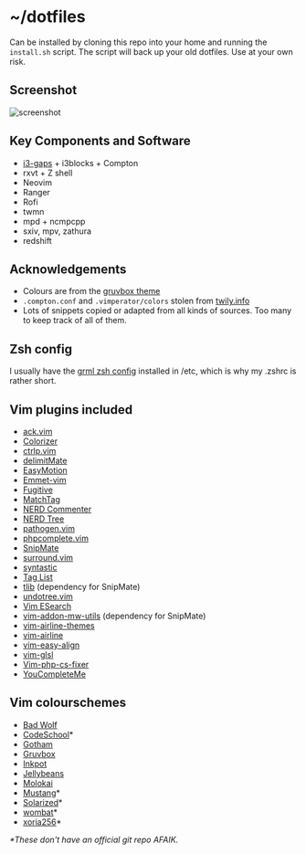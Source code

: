 # ~/dotfiles

Can be installed by cloning this repo into your home and running the `install.sh` script. The script will back up your old dotfiles. Use at your own risk.

## Screenshot

![screenshot](https://raw.githubusercontent.com/Remedan/dotfiles/master/screenshot.png)

## Key Components and Software

* [i3-gaps](https://github.com/Airblader/i3) + i3blocks + Compton
* rxvt + Z shell
* Neovim
* Ranger
* Rofi
* twmn
* mpd + ncmpcpp
* sxiv, mpv, zathura
* redshift

## Acknowledgements

* Colours are from the [gruvbox theme](https://github.com/morhetz/gruvbox)
* `.compton.conf` and `.vimperator/colors` stolen from [twily.info](http://twily.info/)
* Lots of snippets copied or adapted from all kinds of sources. Too many to keep track of all of them.

## Zsh config

I usually have the [grml zsh config](https://grml.org/zsh/) installed in /etc,
which is why my .zshrc is rather short.

## Vim plugins included

* [ack.vim](https://github.com/mileszs/ack.vim)
* [Colorizer](https://github.com/chrisbra/Colorizer)
* [ctrlp.vim](https://github.com/kien/ctrlp.vim)
* [delimitMate](https://github.com/Raimondi/delimitMate)
* [EasyMotion](https://github.com/easymotion/vim-easymotion)
* [Emmet-vim](https://github.com/mattn/emmet-vim)
* [Fugitive](https://github.com/tpope/vim-fugitive)
* [MatchTag](https://github.com/gregsexton/MatchTag)
* [NERD Commenter](https://github.com/scrooloose/nerdcommenter)
* [NERD Tree](https://github.com/scrooloose/nerdtree)
* [pathogen.vim](https://github.com/tpope/vim-pathogen)
* [phpcomplete.vim](https://github.com/shawncplus/phpcomplete.vim)
* [SnipMate](https://github.com/garbas/vim-snipmate)
* [surround.vim](https://github.com/tpope/vim-surround)
* [syntastic](https://github.com/vim-syntastic/syntastic)
* [Tag List](https://github.com/vim-scripts/taglist.vim)
* [tlib](https://github.com/tomtom/tlib_vim) (dependency for SnipMate)
* [undotree.vim](https://github.com/mbbill/undotree)
* [Vim ESearch](https://github.com/eugen0329/vim-esearch)
* [vim-addon-mw-utils](https://github.com/MarcWeber/vim-addon-mw-utils) (dependency for SnipMate)
* [vim-airline-themes](https://github.com/vim-airline/vim-airline-themes)
* [vim-airline](https://github.com/vim-airline/vim-airline)
* [vim-easy-align](https://github.com/junegunn/vim-easy-align)
* [vim-glsl](https://github.com/tikhomirov/vim-glsl)
* [Vim-php-cs-fixer](https://github.com/stephpy/vim-php-cs-fixer)
* [YouCompleteMe](https://github.com/Valloric/YouCompleteMe)

## Vim colourschemes

* [Bad Wolf](https://github.com/sjl/badwolf)
* [CodeSchool](http://astonj.com/tech/vim-for-ruby-rails-and-a-sexy-theme/)*
* [Gotham](https://github.com/whatyouhide/vim-gotham)
* [Gruvbox](https://github.com/morhetz/gruvbox)
* [Inkpot](https://github.com/ciaranm/inkpot)
* [Jellybeans](https://github.com/nanotech/jellybeans.vim)
* [Molokai](https://github.com/tomasr/molokai)
* [Mustang](http://hcalves.deviantart.com/art/Mustang-Vim-Colorscheme-98974484)*
* [Solarized](https://github.com/altercation/vim-colors-solarized)*
* [wombat](http://www.vim.org/scripts/script.php?script_id=2140)*
* [xoria256](http://www.vim.org/scripts/script.php?script_id=2140)*

_*These don't have an official git repo AFAIK._
